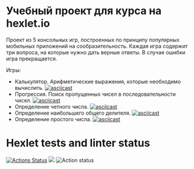 # Учебный проект для курса на hexlet.io
Проект из 5 консольных игр, построенных по принципу популярных мобильных приложений на сообразительность. Каждая игра содержит три вопроса, на которые нужно дать верные ответы. В случае ошибки игра прекращается.

Игры:
* Калькулятор. Арифметические выражения, которые необходимо вычислить.
  [![asciicast](https://asciinema.org/a/KMBxLOEGW6JP1Bl6En146SCWh.svg)](https://asciinema.org/a/KMBxLOEGW6JP1Bl6En146SCWh)
* Прогрессия. Поиск пропущенных чисел в последовательности чисел.
  [![asciicast](https://asciinema.org/a/P7Zsw9ag9XR0HQOiJZHlAZNqP.svg)](https://asciinema.org/a/P7Zsw9ag9XR0HQOiJZHlAZNqP)
* Определение четного числа.
  [![asciicast](https://asciinema.org/a/n7GegHYy7k8QDtBocXZuiIV58.svg)](https://asciinema.org/a/n7GegHYy7k8QDtBocXZuiIV58)
* Определение наибольшего общего делителя.
  [![asciicast](https://asciinema.org/a/SnShaGTqe6PhnTgI2dyzDr1pO.svg)](https://asciinema.org/a/SnShaGTqe6PhnTgI2dyzDr1pO)
* Определение простого числа.
  [![asciicast](https://asciinema.org/a/Nr4O7P624zBiRa6xbLtDA4KNo.svg)](https://asciinema.org/a/Nr4O7P624zBiRa6xbLtDA4KNo)

# Hexlet tests and linter status

[![Actions Status](https://github.com/AlinaShatalova/frontend-project-lvl1/workflows/hexlet-check/badge.svg)](https://github.com/AlinaShatalova/frontend-project-lvl1/actions)
<a href="https://codeclimate.com/github/AlinaShatalova/frontend-project-lvl1/maintainability"><img src="https://api.codeclimate.com/v1/badges/973e6f05bc1de6a9dc25/maintainability" /></a>
![Action status](https://github.com/AlinaShatalova/frontend-project-lvl1/actions/workflows/superlinter.yml/badge.svg)

